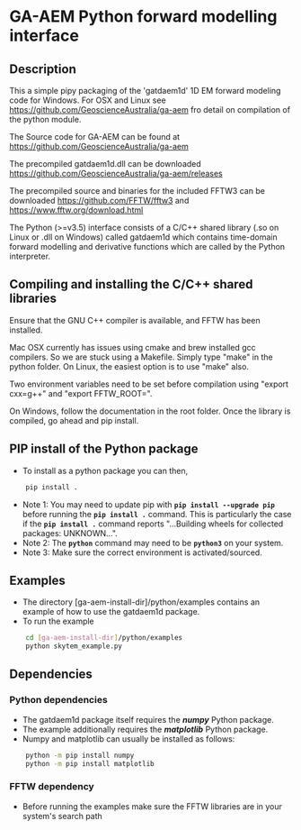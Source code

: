 # GA-AEM Python forward modelling interface

## Description
This a simple pipy packaging of the 'gatdaem1d' 1D EM forward modeling code for Windows. 
For OSX and Linux see https://github.com/GeoscienceAustralia/ga-aem fro detail on compilation of the python module.  

The Source code for GA-AEM can be found at https://github.com/GeoscienceAustralia/ga-aem

The precompiled gatdaem1d.dll can be downloaded https://github.com/GeoscienceAustralia/ga-aem/releases 

The precompiled source and binaries for the included FFTW3 can be downloaded 
https://github.com/FFTW/fftw3 and https://www.fftw.org/download.html







The Python (>=v3.5) interface consists of a C/C++ shared library (.so on Linux or .dll on Windows) called gatdaem1d which contains time-domain forward modelling and derivative functions which are called by the Python interpreter.

## Compiling and installing the C/C++ shared libraries
Ensure that the GNU C++ compiler is available, and FFTW has been installed.

Mac OSX currently has issues using cmake and brew installed gcc compilers. So we are stuck using a Makefile. Simply type "make" in the python folder.  On Linux, the easiest option is to use "make" also.

Two environment variables need to be set before compilation using "export cxx=g++" and "export FFTW_ROOT=<path to FFTW>".

On Windows, follow the documentation in the root folder.  Once the library is compiled, go ahead and pip install.

## PIP install of the Python package
- To install as a python package you can then,
```bash
	pip install .
```
- Note 1: You may need to update pip with **`pip install --upgrade pip`** before running the **`pip install .`** command.  This is particularly the case if the **`pip install .`** command reports "...Building wheels for collected packages: UNKNOWN...".
- Note 2: The **`python`** command may need to be **`python3`** on your system.
- Note 3: Make sure the correct environment is activated/sourced.

## Examples
- The directory [ga-aem-install-dir]/python/examples contains an example of how to use the gatdaem1d package.
- To run the example
```bash
	cd [ga-aem-install-dir]/python/examples
	python skytem_example.py
```

## Dependencies

### Python dependencies
- The gatdaem1d package itself requires the ***numpy*** Python package.
- The example additionally requires the ***matplotlib*** Python package.
- Numpy and matplotlib can usually be installed as follows:
````bash
	python -m pip install numpy
	python -m pip install matplotlib
````

### FFTW dependency
- Before running the examples make sure the FFTW libraries are in your system's search path

